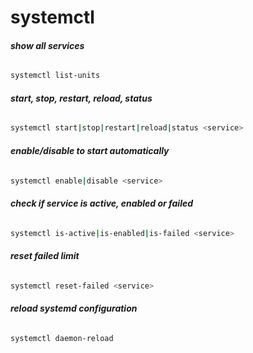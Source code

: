 # systemctl

###### __show all services__
```bash
systemctl list-units
```

###### __start, stop, restart, reload, status__
```bash
systemctl start|stop|restart|reload|status <service>
```

###### __enable/disable to start automatically__
```bash
systemctl enable|disable <service>
```

###### __check if service is active, enabled or failed__
```bash
systemctl is-active|is-enabled|is-failed <service>
```

###### __reset failed limit__
```bash
systemctl reset-failed <service>
```

###### __reload systemd configuration__
```bash
systemctl daemon-reload
```
